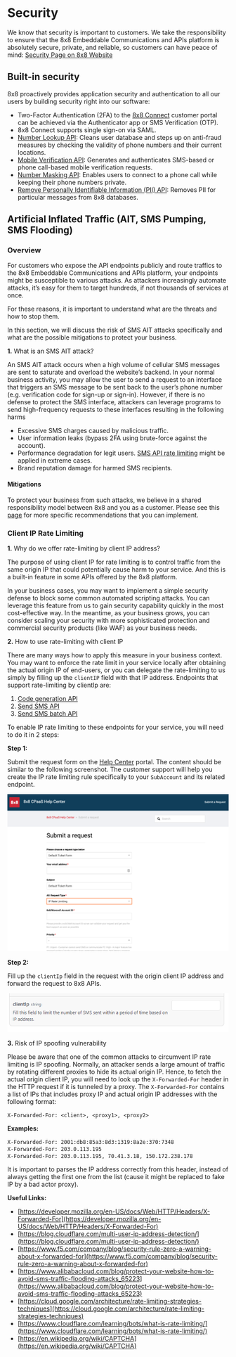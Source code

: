 # Security

We know that security is important to customers. We take the responsibility to ensure that the 8x8 Embeddable Communications and APIs platform is absolutely secure, private, and reliable, so customers can have peace of mind: [Security Page on 8x8 Website](https://www.8x8.com/products/apis/security)

## **Built-in security**

8x8 proactively provides application security and authentication to all our users by building security right into our software:

* Two-Factor Authentication (2FA) to the [8x8 Connect](https://connect.8x8.com/) customer portal can be achieved via the Authenticator app or SMS Verification (OTP).
* 8x8 Connect supports single sign-on via SAML.
* [Number Lookup API](/connect/reference/getting-started-with-number-lookup-api): Cleans user database and steps up on anti-fraud measures by checking the validity of phone numbers and their current locations.
* [Mobile Verification API](/connect/reference/page): Generates and authenticates SMS-based or phone call-based mobile verification requests.
* [Number Masking API](/connect/docs/getting-started-with-number-masking): Enables users to connect to a phone call while keeping their phone numbers private.
* [Remove Personally Identifiable Information (PII) API](/connect/reference/delete-pii): Removes PII for particular messages from 8x8 databases.

## **Artificial Inflated Traffic (AIT, SMS Pumping, SMS Flooding)**

### **Overview**

For customers who expose the API endpoints publicly and route traffics to the 8x8 Embeddable Communications and APIs platform, your endpoints might be susceptible to various attacks. As attackers increasingly automate attacks, it’s easy for them to target hundreds, if not thousands of services at once.  

For these reasons, it is important to understand what are the threats and how to stop them.  

In this section, we will discuss the risk of SMS AIT attacks specifically and what are the possible mitigations to protect your business.  

**1.** What is an SMS AIT attack?  

An SMS AIT attack occurs when a high volume of cellular SMS messages are sent to saturate and overload the website’s backend. In your normal business activity, you may allow the user to send a request to an interface that triggers an SMS message to be sent back to the user’s phone number (e.g. verification code for sign-up or sign-in). However, if there is no defense to protect the SMS interface, attackers can leverage programs to send high-frequency requests to these interfaces resulting in the following harms

* Excessive SMS charges caused by malicious traffic.
* User information leaks (bypass 2FA using brute-force against the account).
* Performance degradation for legit users. [SMS API rate limiting](/connect/docs/api-rate-limiting) might be applied in extreme cases.
* Brand reputation damage for harmed SMS recipients.

#### Mitigations

 To protect your business from such attacks, we believe in a shared responsibility model between 8x8 and you as a customer. Please see this [page](recommendations-to-mitigate-sms-fraud-attacks) for more specific recommendations that you can implement.

### **Client IP Rate Limiting**

**1.** Why do we offer rate-limiting by client IP address?  

The purpose of using client IP for rate limiting is to control traffic from the same origin IP that could potentially cause harm to your service. And this is a built-in feature in some APIs offered by the 8x8 platform.  

In your business cases, you may want to implement a simple security defense to block some common automated scripting attacks. You can leverage this feature from us to gain security capability quickly in the most cost-effective way. In the meantime, as your business grows, you can consider scaling your security with more sophisticated protection and commercial security products (like WAF) as your business needs.  

**2.** How to use rate-limiting with client IP  

There are many ways how to apply this measure in your business context. You may want to enforce the rate limit in your service locally after obtaining the actual origin IP of end-users, or you can delegate the rate-limiting to us simply by filling up the `clientIP` field with that IP address. Endpoints that support rate-limiting by clientIp are:

1. [Code generation API](/connect/reference/verify-request-v2)
2. [Send SMS API](/connect/reference/send-sms)
3. [Send SMS batch API](/connect/reference/send-sms-batch)  

To enable IP rate limiting to these endpoints for your service, you will need to do it in 2 steps:  

**Step 1:**  

Submit the request form on the [Help Center](https://support.wavecell.com/hc/en-us/requests/new?ticket_form_id=900000421766) portal. The content should be similar to the following screenshot. The customer support will help you create the IP rate limiting rule specifically to your `SubAccount` and its related endpoint.  

![IP rate limiting](../images/6127379-IP_rate_limiting.png "IP rate limiting.png")

**Step 2:**  

Fill up the `clientIp` field in the request with the origin client IP address and forward the request to 8x8 APIs.

![clientip](../images/05cddfc-clientip.png "clientip.png")

**3.** Risk of IP spoofing vulnerability  

Please be aware that one of the common attacks to circumvent IP rate limiting is IP spoofing. Normally, an attacker sends a large amount of traffic by rotating different proxies to hide its actual origin IP. Hence, to fetch the actual origin client IP, you will need to look up the `X-Forwarded-For` header in the HTTP request if it is tunneled by a proxy. The `X-Forwarded-For` contains a list of IPs that includes proxy IP and actual origin IP addresses with the following format:

```
X-Forwarded-For: <client>, <proxy1>, <proxy2>

```

**Examples:**

```
X-Forwarded-For: 2001:db8:85a3:8d3:1319:8a2e:370:7348
X-Forwarded-For: 203.0.113.195
X-Forwarded-For: 203.0.113.195, 70.41.3.18, 150.172.238.178

```

It is important to parses the IP address correctly from this header, instead of always getting the first one from the list (cause it might be replaced to fake IP by a bad actor proxy).  

**Useful Links:**

* [https://developer.mozilla.org/en-US/docs/Web/HTTP/Headers/X-Forwarded-For](https://developer.mozilla.org/en-US/docs/Web/HTTP/Headers/X-Forwarded-For)
* [https://blog.cloudflare.com/multi-user-ip-address-detection/](https://blog.cloudflare.com/multi-user-ip-address-detection/)
* [https://www.f5.com/company/blog/security-rule-zero-a-warning-about-x-forwarded-for](https://www.f5.com/company/blog/security-rule-zero-a-warning-about-x-forwarded-for)
* [https://www.alibabacloud.com/blog/protect-your-website-how-to-avoid-sms-traffic-flooding-attacks_65223](https://www.alibabacloud.com/blog/protect-your-website-how-to-avoid-sms-traffic-flooding-attacks_65223)
* [https://cloud.google.com/architecture/rate-limiting-strategies-techniques](https://cloud.google.com/architecture/rate-limiting-strategies-techniques)
* [https://www.cloudflare.com/learning/bots/what-is-rate-limiting/](https://www.cloudflare.com/learning/bots/what-is-rate-limiting/)
* [https://en.wikipedia.org/wiki/CAPTCHA](https://en.wikipedia.org/wiki/CAPTCHA)

